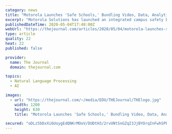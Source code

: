 ```yaml
---
category: news
title: "Motorola Launches 'Safe Schools,' Bundling Video, Data, Analytics and Voice"
excerpt: "Motorola Solutions has launched an integrated campus safety bundle that combines video, data, analytics and voice. Safe Schools is intended to help school sites secure their campus perimeter, control access to buildings and speed up communication with local law enforcement."
publishedDateTime: 2020-05-04T17:48:00Z
webUrl: "https://thejournal.com/articles/2020/05/04/motorola-launches-safe-schools-bundling-video-data-analytics-and-voice.aspx"
type: article
quality: 22
heat: 22
published: false

provider:
  name: The Journal
  domain: thejournal.com

topics:
  - Natural Language Processing
  - AI

images:
  - url: "https://thejournal.com/~/media/EDU/THEJournal/THElogo.jpg"
    width: 1200
    height: 630
    title: "Motorola Launches 'Safe Schools,' Bundling Video, Data, Analytics and Voice"

secured: "oDLz5bDxXi6UoygEdQNKrMOoV/DUDtH3/2rvUNtSnGZqI3JjBYOrqInFwhSPEXclkawkBNzOArVo2CwxXT6PwC7PFrmymgzGUNV1uYWgMzA4dL0WiL+RONiy0NwP4QqnzQ1ece/jG2rVcz0d80q2WxX1v9hyvjxjR27NvYkJcrgGSiV9q+dtFaYS/wnGeHcr2e2A4E3RojVyuzz8d+w0CoKQhsLs/QWlREZ6rJGMO4NbcrxDHPKaTAaCwgqbYoDxZwPmAPY4nlGww2k2zt1DgekWHuYZELOrXNwo4xpflLHEmpUf61n+tYcwPMr3xXdn;Jz18R8EjNQaR3FIg0Adsrw=="
---
```


